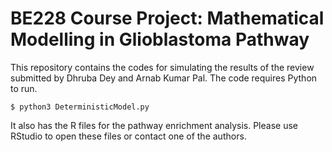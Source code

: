 # BE228 Course Project: Mathematical Modelling in Glioblastoma Pathway 
This repository contains the codes for simulating the results of the review submitted by Dhruba Dey and Arnab Kumar Pal.
The code requires Python to run.
```
$ python3 DeterministicModel.py
```
It also has the R files for the pathway enrichment analysis. Please use RStudio to open these files or contact one of the authors.
